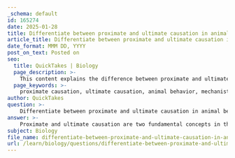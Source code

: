 ```yaml
---
_schema: default
id: 165274
date: 2025-01-28
title: Differentiate between proximate and ultimate causation in animal behavior.
article_title: Differentiate between proximate and ultimate causation in animal behavior.
date_format: MMM DD, YYYY
post_on_text: Posted on
seo:
  title: QuickTakes | Biology
  page_description: >-
    This content explains the difference between proximate and ultimate causation in animal behavior, detailing how proximate causation addresses the immediate mechanisms of behavior while ultimate causation explores the evolutionary significance.
  page_keywords: >-
    proximate causation, ultimate causation, animal behavior, mechanistic explanations, evolutionary reasons, reproductive success, survival, physiological factors, genetic factors, environmental factors, Tinbergen’s 4 Questions
author: QuickTakes
question: >-
    Differentiate between proximate and ultimate causation in animal behavior.
answer: >-
    Proximate and ultimate causation are two fundamental concepts in the study of animal behavior, each addressing different aspects of why animals behave the way they do.\n\n**Proximate Causation** refers to the immediate, mechanistic explanations for a behavior. This includes the physiological, genetic, and environmental factors that trigger a specific behavior. For example, a bird may sing due to hormonal changes that are influenced by the length of daylight, which serves as a proximate cause. Proximate questions often focus on "how" a behavior occurs, such as:\n- What stimuli elicit the behavior?\n- What genetic, neurobiological, and hormonal changes occur in response to these stimuli?\n\n**Ultimate Causation**, on the other hand, addresses the evolutionary reasons behind a behavior. It explains how a behavior contributes to an organism's reproductive success and survival over time. For instance, the same bird singing may attract mates, thereby enhancing its chances of reproduction, which is an ultimate cause. Ultimate questions typically focus on "why" a behavior has evolved, such as:\n- How does the behavior affect survival and reproduction?\n- What is the evolutionary history of the behavior?\n\nTo summarize, proximate causation deals with the immediate mechanisms and processes that lead to a behavior, while ultimate causation explores the evolutionary significance and adaptive value of that behavior. Understanding both levels of causation is essential for a comprehensive view of animal behavior, as highlighted in Tinbergen’s 4 Questions framework, which categorizes questions into proximate and ultimate causes.
subject: Biology
file_name: differentiate-between-proximate-and-ultimate-causation-in-animal-behavior.md
url: /learn/biology/questions/differentiate-between-proximate-and-ultimate-causation-in-animal-behavior
---
```


&nbsp;